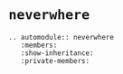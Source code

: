 # `neverwhere`

```{eval-rst}
.. automodule:: neverwhere
   :members: 
   :show-inheritance: 
   :private-members:
```